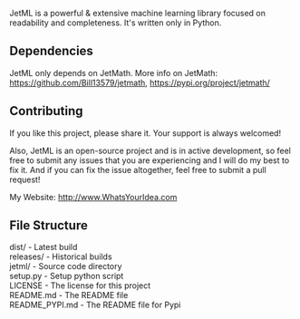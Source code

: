 JetML is a powerful & extensive machine learning library focused on readability and completeness. It's written only in Python.

## Dependencies
JetML only depends on JetMath.
More info on JetMath: https://github.com/Bill13579/jetmath, https://pypi.org/project/jetmath/

## Contributing
If you like this project, please share it. Your support is always welcomed!

Also, JetML is an open-source project and is in active development, so feel free to submit any issues that you are experiencing and I will do my best to fix it. And if you can fix the issue altogether, feel free to submit a pull request!

My Website: http://www.WhatsYourIdea.com

## File Structure
dist/ - Latest build<br/>
releases/ - Historical builds<br/>
jetml/ - Source code directory<br/>
setup.py - Setup python script<br/>
LICENSE - The license for this project<br/>
README.md - The README file<br/>
README_PYPI.md - The README file for Pypi

